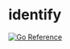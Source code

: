 # identify

[![Go Reference](https://pkg.go.dev/badge/github.com/elmasy-com/identify.svg)](https://pkg.go.dev/github.com/elmasy-com/identify)
